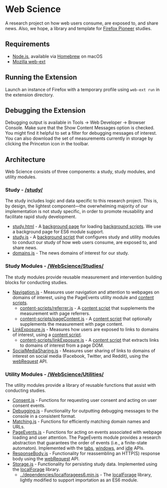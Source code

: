 # Web Science
A research project on how web users consume, are exposed to, and share news. Also, we hope, a library and template for [Firefox Pioneer](https://support.mozilla.org/en-US/kb/about-firefox-pioneer) studies.

## Requirements
* [Node.js](https://nodejs.org/en/), available via [Homebrew](https://brew.sh/) on macOS
* [Mozilla web-ext](https://extensionworkshop.com/documentation/develop/getting-started-with-web-ext/)

## Running the Extension
Launch an instance of Firefox with a temporary profile using `web-ext run` in the extension directory.

## Debugging the Extension
Debugging output is available in Tools → Web Developer → Browser Console. Make sure that the Show Content Messages option is checked. You might find it helpful to set a filter for debugging messages of interest. You can also download the set of measurements currently in storage by clicking the Princeton icon in the toolbar.

## Architecture
Web Science consists of three components: a study, study modules, and utility modules.

### Study - [/study/](https://github.com/citp/web-science/tree/master/study)
The study includes logic and data specific to this research project. This is, by design, the lightest component—the overwhelming majority of our implementation is not study specific, in order to promote reusability and facilitate rapid study development.
* [study.html](https://github.com/citp/web-science/blob/master/study/study.html) - A [background page](https://developer.mozilla.org/en-US/docs/Mozilla/Add-ons/WebExtensions/manifest.json/background) for loading [background scripts](https://developer.mozilla.org/en-US/docs/Mozilla/Add-ons/WebExtensions/manifest.json/background). We use a background page for ES6 module support.
* [study.js](https://github.com/citp/web-science/blob/master/study/study.js) - A [background script](https://developer.mozilla.org/en-US/docs/Mozilla/Add-ons/WebExtensions/manifest.json/background) that configures study and utility modules to conduct our study of how web users consume, are exposed to, and share news.
* [domains.js](https://github.com/citp/web-science/blob/master/study/domains.js) - The news domains of interest for our study.

### Study Modules - [/WebScience/Studies/](https://github.com/citp/web-science/tree/master/WebScience/Studies)
The study modules provide reusable measurement and intervention building blocks for conducting studies.
* [Navigation.js](https://github.com/citp/web-science/blob/master/WebScience/Studies/Navigation.js) - Measures user navigation and attention to webpages on domains of interest, using the PageEvents utility module and [content scripts](https://developer.mozilla.org/en-US/docs/Mozilla/Add-ons/WebExtensions/Content_scripts).
  * [content-scripts/referrer.js](https://github.com/citp/web-science/blob/master/WebScience/Studies/content-scripts/referrer.js) - A [content script](https://developer.mozilla.org/en-US/docs/Mozilla/Add-ons/WebExtensions/Content_scripts) that supplements the measurement with page referrers.
  * [content-scripts/pageContent.js](https://github.com/citp/web-science/blob/master/WebScience/Studies/content-scripts/pageContent.js) - A [content script](https://developer.mozilla.org/en-US/docs/Mozilla/Add-ons/WebExtensions/Content_scripts) that optionally supplements the measurement with page content.
* [LinkExposure.js](https://github.com/citp/web-science/blob/master/WebScience/Studies/LinkExposure.js) - Measures how users are exposed to links to domains of interest, using a [content script](https://developer.mozilla.org/en-US/docs/Mozilla/Add-ons/WebExtensions/Content_scripts).
  * [content-scripts/linkExposure.js](https://github.com/citp/web-science/blob/master/WebScience/Studies/content-scripts/linkExposure.js) - A [content script](https://developer.mozilla.org/en-US/docs/Mozilla/Add-ons/WebExtensions/Content_scripts) that extracts links to domains of interest from a page DOM.
* [SocialMediaSharing.js](https://github.com/citp/web-science/blob/master/WebScience/Studies/SocialMediaSharing.js) - Measures user sharing of links to domains of interest on social media (Facebook, Twitter, and Reddit), using the [webRequest](https://developer.mozilla.org/en-US/docs/Mozilla/Add-ons/WebExtensions/API/webRequest) API.

### Utility Modules - [/WebScience/Utilities/](https://github.com/citp/web-science/tree/master/WebScience/Utilities)
The utility modules provide a library of reusable functions that assist with conducting studies.
* [Consent.js](https://github.com/citp/web-science/blob/master/WebScience/Utilities/Consent.js) - Functions for requesting user consent and acting on user consent events.
* [Debugging.js](https://github.com/citp/web-science/blob/master/WebScience/Utilities/Debugging.js) - Functionality for outputting debugging messages to the console in a consistent format.
* [Matching.js](https://github.com/citp/web-science/blob/master/WebScience/Utilities/Matching.js) - Functions for efficiently matching domain names and URLs.
* [PageEvents.js](https://github.com/citp/web-science/blob/master/WebScience/Utilities/PageEvents.js) - Functions for acting on events associated with webpage loading and user attention. The PageEvents module provides a research abstraction that guarantees the order of events (i.e., a finite-state automaton). Implemented with the [tabs](https://developer.mozilla.org/en-US/docs/Mozilla/Add-ons/WebExtensions/API/tabs), [windows](https://developer.mozilla.org/en-US/docs/Mozilla/Add-ons/WebExtensions/API/windows), and [idle](https://developer.mozilla.org/en-US/docs/Mozilla/Add-ons/WebExtensions/API/idle) APIs.
* [ResponseBody.js](https://github.com/citp/web-science/blob/master/WebScience/Utilities/ResponseBody.js) - Functionality for reassembling an HTTP(S) response body using the [webRequest](https://developer.mozilla.org/en-US/docs/Mozilla/Add-ons/WebExtensions/API/webRequest) API.
* [Storage.js](https://github.com/citp/web-science/blob/master/WebScience/Utilities/Storage.js) - Functionality for persisting study data. Implemented using the [localForage](https://github.com/localForage/localForage) library.
  * [../dependencies/localforagees6.min.js](https://github.com/citp/web-science/blob/master/WebScience/dependencies/localforagees6.min.js) - The [localForage](https://github.com/localForage/localForage) library, lightly modified to support importation as an ES6 module.

